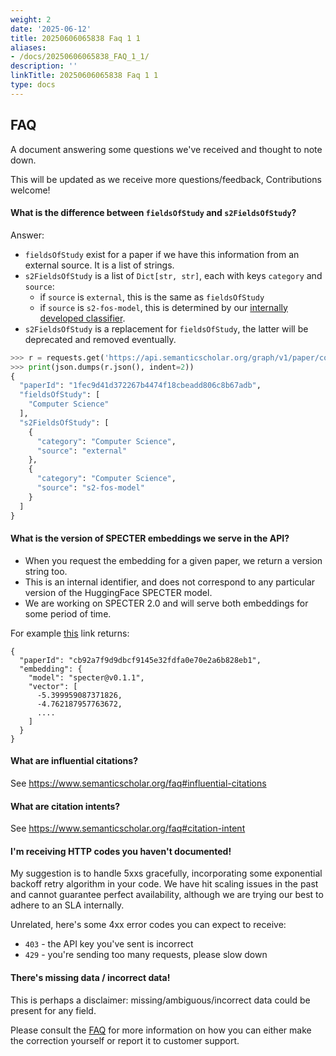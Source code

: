 ```yaml
---
weight: 2
date: '2025-06-12'
title: 20250606065838 Faq 1 1
aliases:
- /docs/20250606065838_FAQ_1_1/
description: ''
linkTitle: 20250606065838 Faq 1 1
type: docs
---
```


## FAQ

A document answering some questions we've received and thought to note down. 

This will be updated as we receive more questions/feedback, Contributions welcome!

#### What is the difference between `fieldsOfStudy` and `s2FieldsOfStudy`?

Answer: 
* `fieldsOfStudy` exist for a paper if we have this information from an external source. It is a list of strings.
* `s2FieldsOfStudy` is a list of `Dict[str, str]`, each with keys `category` and `source`:
  * if `source` is `external`, this is the same as `fieldsOfStudy`
  * if `source` is `s2-fos-model`, this is determined by our [internally developed classifier](https://www.semanticscholar.org/faq#how-does-semantic-scholar-determine-a-papers-field-of-study).
* `s2FieldsOfStudy` is a replacement for `fieldsOfStudy`, the latter will be deprecated and removed eventually.
  
```python
>>> r = requests.get('https://api.semanticscholar.org/graph/v1/paper/corpusid:4698432', params={'fields': 'fieldsOfStudy,s2FieldsOfStudy'})
>>> print(json.dumps(r.json(), indent=2))
{
  "paperId": "1fec9d41d372267b4474f18cbeadd806c8b67adb",
  "fieldsOfStudy": [
    "Computer Science"
  ],
  "s2FieldsOfStudy": [
    {
      "category": "Computer Science",
      "source": "external"
    },
    {
      "category": "Computer Science",
      "source": "s2-fos-model"
    }
  ]
}
```

#### What is the version of SPECTER embeddings we serve in the API? 

* When you request the embedding for a given paper, we return a version string too.
* This is an internal identifier, and does not correspond to any particular version of the HuggingFace SPECTER model.
* We are working on SPECTER 2.0 and will serve both embeddings for some period of time.

For example [this](https://api.semanticscholar.org/graph/v1/paper/cb92a7f9d9dbcf9145e32fdfa0e70e2a6b828eb1?fields=embedding
) link returns:
```
{
  "paperId": "cb92a7f9d9dbcf9145e32fdfa0e70e2a6b828eb1",
  "embedding": {
    "model": "specter@v0.1.1",
    "vector": [
      -5.399959087371826,
      -4.762187957763672,
      ....
    ]
  }
}
```

#### What are influential citations?

See https://www.semanticscholar.org/faq#influential-citations

#### What are citation intents?

See https://www.semanticscholar.org/faq#citation-intent

#### I'm receiving HTTP codes you haven't documented! 

My suggestion is to handle 5xxs gracefully, incorporating some exponential backoff retry algorithm in your code.
We have hit scaling issues in the past and cannot guarantee perfect availability, although we are trying our best to adhere to an SLA internally.

Unrelated, here's some 4xx error codes you can expect to receive:
* `403` - the API key you've sent is incorrect
* `429` - you're sending too many requests, please slow down

#### There's missing data / incorrect data! 

This is perhaps a disclaimer: missing/ambiguous/incorrect data could be present for any field.

Please consult the [FAQ](https://www.semanticscholar.org/faq#authorship-error) for more information on how you can either make the correction yourself
or report it to customer support.

